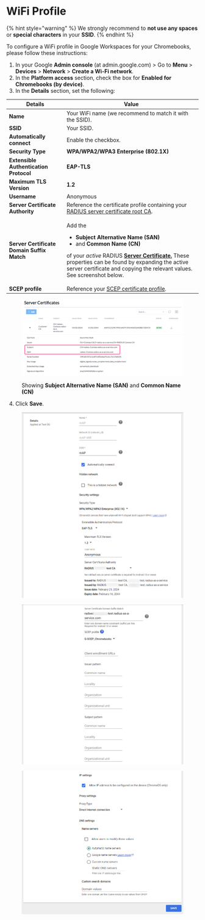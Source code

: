 # WiFi Profile

{% hint style="warning" %}
We strongly recommend to **not use any spaces** or **special characters** in your **SSID**.
{% endhint %}

To configure a WiFi profile in Google Workspaces for your Chromebooks, please follow these instructions:

1. In your Google **Admin console** (at admin.google.com)  > Go to **Menu** > **Devices** > **Network** > **Create a Wi-Fi network**.
2. In the **Platform access** section, check the box for **Enabled for Chromebooks (by device)**.
3. In the **Details** section, set the following:

| Details                                    | Value                                                                                                                                                                                                                                                                                                                                                                                                                    |
| ------------------------------------------ | ------------------------------------------------------------------------------------------------------------------------------------------------------------------------------------------------------------------------------------------------------------------------------------------------------------------------------------------------------------------------------------------------------------------------ |
| **Name**                                   | Your WiFi name (we recommend to match it with the SSID).                                                                                                                                                                                                                                                                                                                                                                 |
| **SSID**                                   | Your SSID.                                                                                                                                                                                                                                                                                                                                                                                                               |
| **Automatically connect**                  | Enable the checkbox.                                                                                                                                                                                                                                                                                                                                                                                                     |
| **Security Type**                          | **WPA/WPA2/WPA3 Enterprise (802.1X)**                                                                                                                                                                                                                                                                                                                                                                                    |
| **Extensible Authentication Protocol**     | **EAP-TLS**                                                                                                                                                                                                                                                                                                                                                                                                              |
| **Maximum TLS Version**                    | **1.2**                                                                                                                                                                                                                                                                                                                                                                                                                  |
| **Username**                               | Anonymous                                                                                                                                                                                                                                                                                                                                                                                                                |
| **Server Certificate Authority**           | Reference the certificate profile containing your [RADIUS server certificate root CA](server-trust.md).                                                                                                                                                                                                                                                                                                                  |
| **Server Certificate Domain Suffix Match** | <p>Add the</p><ul><li><strong>Subject Alternative Name (SAN)</strong></li><li>and <strong>Common Name (CN)</strong></li></ul><p>of your <em>active</em> RADIUS <a href="../../admin-portal/settings/settings-server.md#server-certificates"><strong>Server Certificate.</strong></a> These properties can be found by expanding the active server certificate and copying the relevant values. See screenshot below.</p> |
| **SCEP profile**                           | Reference your [SCEP certificate profile](https://docs.scepman.com/certificate-deployment/static-certificates/google-workspace/chromeos#add-a-scep-profile).                                                                                                                                                                                                                                                             |

<figure><img src="../../.gitbook/assets/image (16).png" alt=""><figcaption><p>Showing <strong>Subject Alternative Name (SAN)</strong> and <strong>Common Name (CN)</strong> </p></figcaption></figure>

4. Click **Save**.

<figure><img src="../../.gitbook/assets/image (12) (1).png" alt=""><figcaption></figcaption></figure>

<figure><img src="../../.gitbook/assets/image (13) (1).png" alt=""><figcaption></figcaption></figure>

<figure><img src="../../.gitbook/assets/image (14) (1) (1).png" alt=""><figcaption></figcaption></figure>
